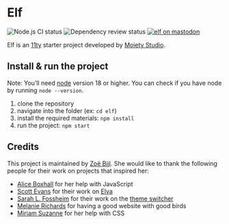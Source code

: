 # Elf

![Node.js CI status](https://github.com/moiety-studio/elf/actions/workflows/node.js.yml/badge.svg) ![Dependency review status](https://github.com/moiety-studio/elf/actions/workflows/dependency-review.yml/badge.svg) [![elf on mastodon](https://badgen.net/badge/icon/mastodon?icon=mastodon&label)](https://front-end.social/@moiety)

Elf is an [11ty](https://www.11ty.dev/) starter project developed by [Moiety Studio](https://moiety.studio).

## Install & run the project

Note: You’ll need [node](https://nodejs.org/en/download/package-manager) version 18 or higher. You can check if you have node by running `node --version`.

1. clone the repository
2. navigate into the folder (ex: `cd elf`)
3. install the required materials: `npm install`
4. run the project: `npm start`

## Credits 

This project is maintained by [Zoë Bijl](https://moiety.me). She would like to thank the following people for their work on projects that inspired her:

- [Alice Boxhall](https://github.com/alice) for her help with JavaScript
- [Scott Evans](https://scott.ee/) for their work on [Elva](https://github.com/scottsweb/elva)
- [Sarah L. Fossheim](https://fossheim.io/) for their work on the [theme switcher](https://github.com/sarahfossheim/theme-switcher)
- [Melanie Richards](https://melanie-richards.com/) for having a good website with good birds
- [Miriam Suzanne](https://www.miriamsuzanne.com/) for her help with CSS
